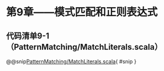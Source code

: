 # 第9章——模式匹配和正则表达式

## 代码清单9-1（PatternMatching/MatchLiterals.scala）

@@snip[PatternMatching/MatchLiterals.scala](../../main/scala/PatternMatching/MatchLiterals.scala){ #snip }